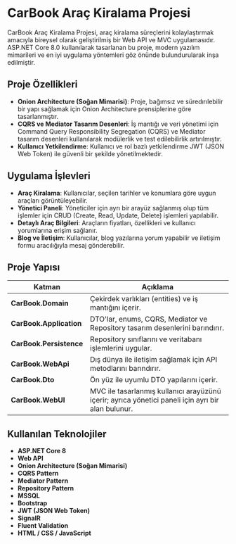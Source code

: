 # CarBook Araç Kiralama Projesi

CarBook Araç Kiralama Projesi, araç kiralama süreçlerini kolaylaştırmak amacıyla bireysel olarak geliştirilmiş bir Web API ve MVC uygulamasıdır. ASP.NET Core 8.0 kullanılarak tasarlanan bu proje, modern yazılım mimarileri ve en iyi uygulama yöntemleri göz önünde bulundurularak inşa edilmiştir.

## Proje Özellikleri
- **Onion Architecture (Soğan Mimarisi)**: Proje, bağımsız ve süredırılebilir bir yapı sağlamak için Onion Architecture prensiplerine göre tasarlanmıştır.
- **CQRS ve Mediator Tasarım Desenleri**: İş mantığı ve veri yönetimi için Command Query Responsibility Segregation (CQRS) ve Mediator tasarım desenleri kullanılarak modülerlik ve test edilebilirlik artırılmıştır.
- **Kullanıcı Yetkilendirme**: Kullanıcı ve rol bazlı yetkilendirme JWT (JSON Web Token) ile güvenli bir şekilde yönetilmektedir.

## Uygulama İşlevleri
- **Araç Kiralama**: Kullanıcılar, seçilen tarihler ve konumlara göre uygun araçları görüntüleyebilir.
- **Yönetici Paneli**: Yöneticiler için ayrı bir arayüz sağlanmış olup tüm işlemler için CRUD (Create, Read, Update, Delete) işlemleri yapılabilir.
- **Detaylı Araç Bilgileri**: Araçların fiyatları, özellikleri ve kullanıcı yorumlarına erişim sağlanır.
- **Blog ve İletişim**: Kullanıcılar, blog yazılarına yorum yapabilir ve iletişim formu aracılığıyla mesaj gönderebilir.

## Proje Yapısı
| Katman | Açıklama |
|--------|------------|
| **CarBook.Domain** | Çekirdek varlıkları (entities) ve iş mantığını içerir. |
| **CarBook.Application** | DTO'lar, enums, CQRS, Mediator ve Repository tasarım desenlerini barındırır. |
| **CarBook.Persistence** | Repository sınıflarını ve veritabanı işlemlerini uygular. |
| **CarBook.WebApi** | Dış dünya ile iletişim sağlamak için API metodlarını barındırır. |
| **CarBook.Dto** | Ön yüz ile uyumlu DTO yapılarını içerir. |
| **CarBook.WebUI** | MVC ile tasarlanmış kullanıcı arayüzünü içerir; ayrıca yönetici paneli için ayrı bir alan bulunur. |

## Kullanılan Teknolojiler
- **ASP.NET Core 8**
- **Web API**
- **Onion Architecture (Soğan Mimarisi)**
- **CQRS Pattern**
- **Mediator Pattern**
- **Repository Pattern**
- **MSSQL**
- **Bootstrap**
- **JWT (JSON Web Token)**
- **SignalR**
- **Fluent Validation**
- **HTML / CSS / JavaScript**



